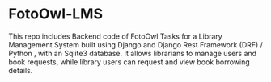 # FotoOwl-LMS
This repo includes Backend code of FotoOwl Tasks for a Library Management System built using Django and Django Rest Framework (DRF) / Python , with an Sqlite3 database. It allows librarians to manage users and book requests, while library users can request and view book borrowing details.

